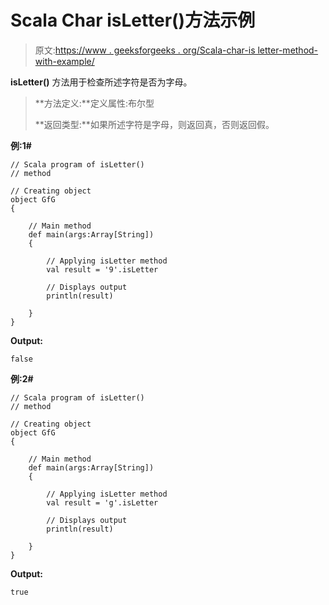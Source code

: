 # Scala Char isLetter()方法示例

> 原文:[https://www . geeksforgeeks . org/Scala-char-is letter-method-with-example/](https://www.geeksforgeeks.org/scala-char-isletter-method-with-example/)

**isLetter()** 方法用于检查所述字符是否为字母。

> **方法定义:**定义属性:布尔型
> 
> **返回类型:**如果所述字符是字母，则返回真，否则返回假。

**例:1#**

```
// Scala program of isLetter()
// method

// Creating object
object GfG
{ 

    // Main method
    def main(args:Array[String])
    {

        // Applying isLetter method
        val result = '9'.isLetter

        // Displays output
        println(result)

    }
} 
```

**Output:**

```
false

```

**例:2#**

```
// Scala program of isLetter()
// method

// Creating object
object GfG
{ 

    // Main method
    def main(args:Array[String])
    {

        // Applying isLetter method
        val result = 'g'.isLetter

        // Displays output
        println(result)

    }
} 
```

**Output:**

```
true

```